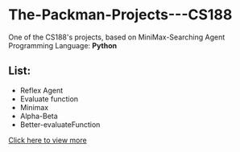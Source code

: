 # The-Packman-Projects---CS188

One of the CS188's projects, based on MiniMax-Searching Agent
Programming Language: **Python**

## List:
* Reflex Agent
* Evaluate function
* Minimax
* Alpha-Beta
* Better-evaluateFunction

[Click here to view more](https://www.marioctx.com/2022/11/11/The-Pac-Man-Projects)
